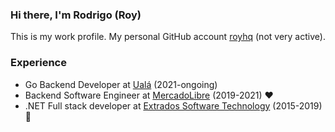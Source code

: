 ### Hi there, I'm Rodrigo (Roy)

This is my work profile.
My personal GitHub account [royhq](https://github.com/royhq) (not very active).

### Experience

- Go Backend Developer at [Ualá](https://github.com/bancar) (2021-ongoing)
- Backend Software Engineer at [MercadoLibre](https://github.com/mercadolibre) (2019-2021) ❤️
- .NET Full stack developer at [Extrados Software Technology](https://github.com/Extrados-AR) (2015-2019) 🎉
